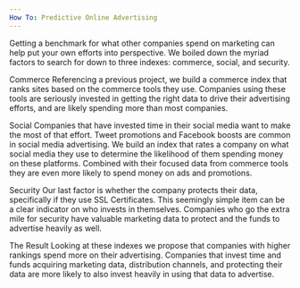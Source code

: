 ```yaml
---
How To: Predictive Online Advertising
---
```


Getting a benchmark for what other companies spend on marketing can help put your own efforts into perspective.  We boiled down the myriad factors to search for down to three indexes: commerce, social, and security. 

Commerce
Referencing a previous project, we build a commerce index that ranks sites based on the commerce tools they use.  Companies using these tools are seriously invested in getting the right data to drive their advertising efforts, and are likely spending more than most companies. 

Social
Companies that have invested time in their social media want to make the most of that effort.  Tweet promotions and Facebook boosts are common in social media advertising.  We build an index that rates a company on what social media they use to determine the likelihood of them spending money on these platforms.  Combined with their focused data from commerce tools they are even more likely to spend money on ads and promotions. 

Security
Our last factor is whether the company protects their data, specifically if they use SSL Certificates.  This seemingly simple item can be a clear indicator on who invests in themselves. Companies who go the extra mile for security have valuable marketing data to protect and the funds to advertise heavily as well. 

The Result
Looking at these indexes we propose that companies with higher rankings spend more on their advertising. Companies that invest time and funds acquiring marketing data, distribution channels, and protecting their data are more likely to also invest heavily in using that data to advertise. 
